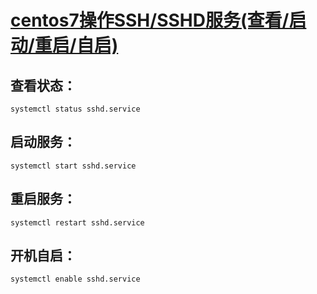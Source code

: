 # [centos7操作SSH/SSHD服务(查看/启动/重启/自启)](https://www.cnblogs.com/linxx/p/7707615.html)

## 查看状态：
`systemctl status sshd.service`
## 启动服务：
`systemctl start sshd.service`
## 重启服务：
`systemctl restart sshd.service`
## 开机自启：
`systemctl enable sshd.service`
